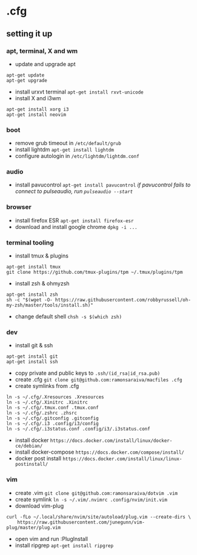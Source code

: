 # .cfg

## setting it up

### apt, terminal, X and wm
* update and upgrade apt
```
apt-get update
apt-get upgrade
```
* install urxvt terminal `apt-get install rxvt-unicode`
* install X and i3wm
```
apt-get install xorg i3
apt-get install neovim
```

### boot

* remove grub timeout in `/etc/default/grub`
* install lightdm `apt-get install lightdm`
* configure autologin in `/etc/lightdm/lightdm.conf`

### audio

* install pavucontrol `apt-get install pavucontrol`
*if pavucontrol fails to connect to pulseaudio, run `pulseaudio --start`*

### browser

* install firefox ESR `apt-get install firefox-esr`
* download and install google chrome `dpkg -i ...`

### terminal tooling

* install tmux & plugins
```
apt-get install tmux
git clone https://github.com/tmux-plugins/tpm ~/.tmux/plugins/tpm
```
* install zsh & ohmyzsh
```
apt-get install zsh
sh -c "$(wget -O- https://raw.githubusercontent.com/robbyrussell/oh-my-zsh/master/tools/install.sh)"
```
* change default shell `chsh -s $(which zsh)`

### dev

* install git & ssh
```
apt-get install git
apt-get install ssh
```
* copy private and public keys to `.ssh/(id_rsa|id_rsa.pub)`
* create .cfg `git clone git@github.com:ramonsaraiva/macfiles .cfg`
* create symlinks from .cfg
```
ln -s ~/.cfg/.Xresources .Xresources
ln -s ~/.cfg/.Xinitrc .Xinitrc
ln -s ~/.cfg/.tmux.conf .tmux.conf
ln -s ~/.cfg/.zshrc .zhsrc
ln -s ~/.cfg/.gitconfig .gitconfig
ln -s ~/.cfg/.i3 .config/i3/config
ln -s ~/.cfg/.i3status.conf .config/i3/.i3status.conf
```
* install docker `https://docs.docker.com/install/linux/docker-ce/debian/`
* install docker-compose `https://docs.docker.com/compose/install/`
* docker post install `https://docs.docker.com/install/linux/linux-postinstall/` 

### vim

* create .vim `git clone git@github.com:ramonsaraiva/dotvim .vim`
* create symlink `ln -s ~/.vim/.nvimrc .config/nvim/init.vim`
* download vim-plug
```
curl -fLo ~/.local/share/nvim/site/autoload/plug.vim --create-dirs \
    https://raw.githubusercontent.com/junegunn/vim-plug/master/plug.vim
```
* open vim and run :PlugInstall
* install ripgrep `apt-get install ripgrep`
